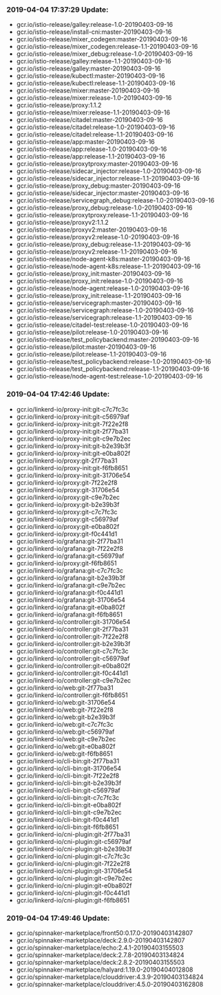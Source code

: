 ### 2019-04-04 17:37:29 Update:

- gcr.io/istio-release/galley:release-1.0-20190403-09-16
- gcr.io/istio-release/install-cni:master-20190403-09-16
- gcr.io/istio-release/mixer_codegen:master-20190403-09-16
- gcr.io/istio-release/mixer_codegen:release-1.1-20190403-09-16
- gcr.io/istio-release/mixer_debug:release-1.0-20190403-09-16
- gcr.io/istio-release/galley:release-1.1-20190403-09-16
- gcr.io/istio-release/galley:master-20190403-09-16
- gcr.io/istio-release/kubectl:master-20190403-09-16
- gcr.io/istio-release/kubectl:release-1.1-20190403-09-16
- gcr.io/istio-release/mixer:master-20190403-09-16
- gcr.io/istio-release/mixer:release-1.0-20190403-09-16
- gcr.io/istio-release/proxy:1.1.2
- gcr.io/istio-release/mixer:release-1.1-20190403-09-16
- gcr.io/istio-release/citadel:master-20190403-09-16
- gcr.io/istio-release/citadel:release-1.0-20190403-09-16
- gcr.io/istio-release/citadel:release-1.1-20190403-09-16
- gcr.io/istio-release/app:master-20190403-09-16
- gcr.io/istio-release/app:release-1.0-20190403-09-16
- gcr.io/istio-release/app:release-1.1-20190403-09-16
- gcr.io/istio-release/proxytproxy:master-20190403-09-16
- gcr.io/istio-release/sidecar_injector:release-1.0-20190403-09-16
- gcr.io/istio-release/sidecar_injector:release-1.1-20190403-09-16
- gcr.io/istio-release/proxy_debug:master-20190403-09-16
- gcr.io/istio-release/sidecar_injector:master-20190403-09-16
- gcr.io/istio-release/servicegraph_debug:release-1.0-20190403-09-16
- gcr.io/istio-release/proxy_debug:release-1.0-20190403-09-16
- gcr.io/istio-release/proxytproxy:release-1.1-20190403-09-16
- gcr.io/istio-release/proxyv2:1.1.2
- gcr.io/istio-release/proxyv2:master-20190403-09-16
- gcr.io/istio-release/proxyv2:release-1.0-20190403-09-16
- gcr.io/istio-release/proxy_debug:release-1.1-20190403-09-16
- gcr.io/istio-release/proxyv2:release-1.1-20190403-09-16
- gcr.io/istio-release/node-agent-k8s:master-20190403-09-16
- gcr.io/istio-release/node-agent-k8s:release-1.1-20190403-09-16
- gcr.io/istio-release/proxy_init:master-20190403-09-16
- gcr.io/istio-release/proxy_init:release-1.0-20190403-09-16
- gcr.io/istio-release/node-agent:release-1.0-20190403-09-16
- gcr.io/istio-release/proxy_init:release-1.1-20190403-09-16
- gcr.io/istio-release/servicegraph:master-20190403-09-16
- gcr.io/istio-release/servicegraph:release-1.0-20190403-09-16
- gcr.io/istio-release/servicegraph:release-1.1-20190403-09-16
- gcr.io/istio-release/citadel-test:release-1.0-20190403-09-16
- gcr.io/istio-release/pilot:release-1.0-20190403-09-16
- gcr.io/istio-release/test_policybackend:master-20190403-09-16
- gcr.io/istio-release/pilot:master-20190403-09-16
- gcr.io/istio-release/pilot:release-1.1-20190403-09-16
- gcr.io/istio-release/test_policybackend:release-1.0-20190403-09-16
- gcr.io/istio-release/test_policybackend:release-1.1-20190403-09-16
- gcr.io/istio-release/node-agent-test:release-1.0-20190403-09-16
### 2019-04-04 17:42:46 Update:

- gcr.io/linkerd-io/proxy-init:git-c7c7fc3c
- gcr.io/linkerd-io/proxy-init:git-c56979af
- gcr.io/linkerd-io/proxy-init:git-7f22e2f8
- gcr.io/linkerd-io/proxy-init:git-2f77ba31
- gcr.io/linkerd-io/proxy-init:git-c9e7b2ec
- gcr.io/linkerd-io/proxy-init:git-b2e39b3f
- gcr.io/linkerd-io/proxy-init:git-e0ba802f
- gcr.io/linkerd-io/proxy:git-2f77ba31
- gcr.io/linkerd-io/proxy-init:git-f6fb8651
- gcr.io/linkerd-io/proxy-init:git-31706e54
- gcr.io/linkerd-io/proxy:git-7f22e2f8
- gcr.io/linkerd-io/proxy:git-31706e54
- gcr.io/linkerd-io/proxy:git-c9e7b2ec
- gcr.io/linkerd-io/proxy:git-b2e39b3f
- gcr.io/linkerd-io/proxy:git-c7c7fc3c
- gcr.io/linkerd-io/proxy:git-c56979af
- gcr.io/linkerd-io/proxy:git-e0ba802f
- gcr.io/linkerd-io/proxy:git-f0c441d1
- gcr.io/linkerd-io/grafana:git-2f77ba31
- gcr.io/linkerd-io/grafana:git-7f22e2f8
- gcr.io/linkerd-io/grafana:git-c56979af
- gcr.io/linkerd-io/proxy:git-f6fb8651
- gcr.io/linkerd-io/grafana:git-c7c7fc3c
- gcr.io/linkerd-io/grafana:git-b2e39b3f
- gcr.io/linkerd-io/grafana:git-c9e7b2ec
- gcr.io/linkerd-io/grafana:git-f0c441d1
- gcr.io/linkerd-io/grafana:git-31706e54
- gcr.io/linkerd-io/grafana:git-e0ba802f
- gcr.io/linkerd-io/grafana:git-f6fb8651
- gcr.io/linkerd-io/controller:git-31706e54
- gcr.io/linkerd-io/controller:git-2f77ba31
- gcr.io/linkerd-io/controller:git-7f22e2f8
- gcr.io/linkerd-io/controller:git-b2e39b3f
- gcr.io/linkerd-io/controller:git-c7c7fc3c
- gcr.io/linkerd-io/controller:git-c56979af
- gcr.io/linkerd-io/controller:git-e0ba802f
- gcr.io/linkerd-io/controller:git-f0c441d1
- gcr.io/linkerd-io/controller:git-c9e7b2ec
- gcr.io/linkerd-io/web:git-2f77ba31
- gcr.io/linkerd-io/controller:git-f6fb8651
- gcr.io/linkerd-io/web:git-31706e54
- gcr.io/linkerd-io/web:git-7f22e2f8
- gcr.io/linkerd-io/web:git-b2e39b3f
- gcr.io/linkerd-io/web:git-c7c7fc3c
- gcr.io/linkerd-io/web:git-c56979af
- gcr.io/linkerd-io/web:git-c9e7b2ec
- gcr.io/linkerd-io/web:git-e0ba802f
- gcr.io/linkerd-io/web:git-f6fb8651
- gcr.io/linkerd-io/cli-bin:git-2f77ba31
- gcr.io/linkerd-io/cli-bin:git-31706e54
- gcr.io/linkerd-io/cli-bin:git-7f22e2f8
- gcr.io/linkerd-io/cli-bin:git-b2e39b3f
- gcr.io/linkerd-io/cli-bin:git-c56979af
- gcr.io/linkerd-io/cli-bin:git-c7c7fc3c
- gcr.io/linkerd-io/cli-bin:git-e0ba802f
- gcr.io/linkerd-io/cli-bin:git-c9e7b2ec
- gcr.io/linkerd-io/cli-bin:git-f0c441d1
- gcr.io/linkerd-io/cli-bin:git-f6fb8651
- gcr.io/linkerd-io/cni-plugin:git-2f77ba31
- gcr.io/linkerd-io/cni-plugin:git-c56979af
- gcr.io/linkerd-io/cni-plugin:git-b2e39b3f
- gcr.io/linkerd-io/cni-plugin:git-c7c7fc3c
- gcr.io/linkerd-io/cni-plugin:git-7f22e2f8
- gcr.io/linkerd-io/cni-plugin:git-31706e54
- gcr.io/linkerd-io/cni-plugin:git-c9e7b2ec
- gcr.io/linkerd-io/cni-plugin:git-e0ba802f
- gcr.io/linkerd-io/cni-plugin:git-f0c441d1
- gcr.io/linkerd-io/cni-plugin:git-f6fb8651
### 2019-04-04 17:49:46 Update:

- gcr.io/spinnaker-marketplace/front50:0.17.0-20190403142807
- gcr.io/spinnaker-marketplace/deck:2.9.0-20190403142807
- gcr.io/spinnaker-marketplace/echo:2.4.1-20190403155503
- gcr.io/spinnaker-marketplace/deck:2.7.8-20190403134824
- gcr.io/spinnaker-marketplace/deck:2.8.2-20190403155503
- gcr.io/spinnaker-marketplace/halyard:1.19.0-20190404012808
- gcr.io/spinnaker-marketplace/clouddriver:4.3.9-20190403134824
- gcr.io/spinnaker-marketplace/clouddriver:4.5.0-20190403162808
